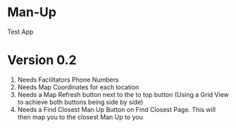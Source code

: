 # Man-Up
Test App

# Version 0.2
1) Needs Facilitators Phone Numbers
2) Needs Map Coordinates for each location
3) Needs a Map Refresh button next to the to top button (Using a Grid View to achieve both buttons being side by side)
4) Needs a Find Closest Man Up Button on Find Closest Page. This will then map you to the closest Man Up to you
